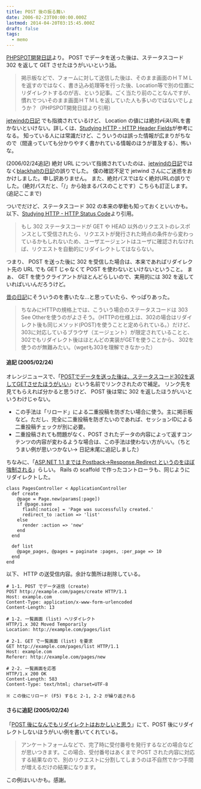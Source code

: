 ```yaml
---
title: POST 後の振る舞い
date: 2006-02-23T00:00:00.000Z
lastmod: 2014-04-20T03:15:45.000Z
draft: false
tags:
  - memo
---
```


[PHPSPOT開発日誌](http://phpspot.org/blog/archives/2006/02/post_41.html)より。 POST でデータを送った後は、ステータスコード 302 を返して GET させたほうがいいという話。

> 掲示板などで、フォームに対して送信した後は、そのまま画面のＨＴＭＬを返すのではなく、書き込み処理等を行った後、Location等で別の位置にリダイレクトするのが吉、という記事。ごく当たり前のことなんですが、慣れでついそのまま画面ＨＴＭＬを返していた人も多いのではないでしょうか？（PHPSPOT開発日誌より引用）

[jetwindの日記](http://d.hatena.ne.jp/jetwind/20060223#1140671904) でも指摘されているけど、 Location の値には絶対~~パス~~URLを書かないといけない。詳しくは、[Studying HTTP - HTTP Header Fields](http://www.studyinghttp.net/header#Location)が参考になる。 知っている人には常識だけど、こういうのは誤った情報が広まりがちなので（間違っていても分かりやすく書かれている情報のほうが普及する）、怖いな。

(2006/02/24追記) 絶対 URL について指摘されていたのは、[jetwindの日記](http://d.hatena.ne.jp/jetwind/20060223#1140671904)ではなく[blackhaltの日記](http://d.hatena.ne.jp/blackhalt/20060223/1140660191)の誤りでした。 僕の確認不足で jetwind さんにご迷惑をおかけしました。申し訳ありません。 また、絶対パスではなく絶対URLの誤りでした。（絶対パスだと、「/」から始まるパスのことです）こちらも訂正します。 (追記ここまで)

ついでだけど、ステータスコード 302 の本来の挙動も知っておくといいかも。 以下、[Studying HTTP - HTTP Status Code](http://www.studyinghttp.net/status_code#Code302)より引用。

> もし 302 ステータスコードが GET や HEAD 以外のリクエストのレスポンスとして受信されたら、リクエストが発行された時点の条件から変わっているかもしれないため、ユーザエージェントはユーザに確認されなければ、リクエストを自動的にリダイレクトしてはならない。

つまり、 POST を送った後に 302 を受信した場合は、本来であればリダイレクト先の URL でも GET じゃなくて POST を使わないといけないということ。 まぁ、 GET を使うクライアントがほとんどらしいので、実用的には 302 を返していればいいんだろうけど。

[昔の日記](/posts/20040726/p01)にそういうのを書いたな…と思っていたら、やっぱりあった。

> ちなみにHTTPの規格上では、こういう場合のステータスコードは 303 See Otherを使うのがよさそう。（HTTPの仕様上は、302の場合はリダイレクト後も同じメソッド(POST)を使うことと定められている。）だけど、303に対応しているブラウザ（エージェント）が限定されていることと、 302でもリダイレクト後はほとんどの実装がGETを使うことから、 302を使うのが無難みたい。（wgetも303を理解できなかった）

#### 追記 (2005/02/24)

オレンジニュースで、「[POSTでデータを送った後は、ステータスコード302を返してGETさせたほうがいい](http://secure.ddo.jp/~kaku/tdiary/20060223.html#p04)」という名前でリンクされたので補足。 リンク先を見てもらえれば分かると思うけど、 POST 後は常に 302 を返したほうがいいというわけじゃない。

- この手法は「リロード」による二重投稿を防ぎたい場合に使う。主に掲示板など。ただし、完全に二重投稿を防ぎたいのであれば、セッションIDによる二重投稿チェックが別に必要。
- 二重投稿されても問題がなく、POST されたデータの内容によって返すコンテンツの内容が変わるような場合は、この手法は使わない方がいい。（ちとうまい例が思いつかない→ 日記末尾に追記しました）

ちなみに、「[ASP.NET 1.1 までは Postback→Response.Redirect というのをほぼ強制される](http://www.mimori.org/~h/tdiary/20060224.html#p04)」らしい。 Rails の scaffold で作ったコントローラも、同じようにリダイレクトした。

```
class PagesController < ApplicationController
  def create
    @page = Page.new(params[:page])
    if @page.save
      flash[:notice] = 'Page was successfully created.'
      redirect_to :action => 'list'
    else
      render :action => 'new'
    end
  end

  def list
    @page_pages, @pages = paginate :pages, :per_page => 10
  end
end
```

以下、 HTTP の送受信内容。余計な箇所は削除している。

```
# 1-1. POST でデータ送信 (create)
POST http://example.com/pages/create HTTP/1.1
Host: example.com
Content-Type: application/x-www-form-urlencoded
Content-Length: 13

# 1-2. 一覧画面 (list) へリダイレクト
HTTP/1.x 302 Moved Temporarily
Location: http://example.com/pages/list

# 2-1. GET で一覧画面 (list) を要求
GET http://example.com/pages/list HTTP/1.1
Host: example.com
Referer: http://example.com/pages/new

# 2-2. 一覧画面を応答
HTTP/1.x 200 OK
Content-Length: 583
Content-Type: text/html; charset=UTF-8

※ この後にリロード (F5) すると 2-1, 2-2 が繰り返される
```

#### さらに追記 (2005/02/24)

「[POST 後になんでもリダイレクトはおかしいと思う](http://blog.imladris.jp/articles/2006/02/24/redirect)」にて、POST 後にリダイレクトしないほうがいい例を書いてくれている。

> アンケートフォームなどで、完了時に受付番号を発行するなどの場合などが思いつきます。この場合、受付番号はあくまで POST された内容に対応する結果なので、別のリクエストに分割してしまうのは不自然でかつ手間が増えるだけの結果になります。

この例はいいかも。感謝。
